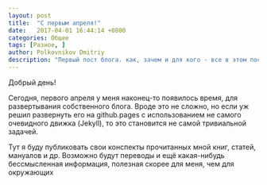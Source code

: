 ```yaml
---
layout: post
title:  "С первым апреля!"
date:   2017-04-01 16:44:14 +0800
categories: Общее
tags: [Разное, ]
author: Polkovnikov Dmitriy
description: "Первый пост блога. как, зачем и для кого - все в этом посте"
---
```


Добрый день!

Сегодня, первого апреля у меня наконец-то появилось время, для развертывания собственного блога.
Вроде это не сложно, но если уж решил развернуть его на github.pages с использованием не самого очевидного движка (Jekyll), то это становится не самой тривиальной задачей.

Тут я буду публиковать свои конспекты прочитанных мной книг, статей, мануалов и др. Возможно будут переводы и ещё какая-нибудь бессмысленная информация, полезная скорее для меня, чем для окружающих

